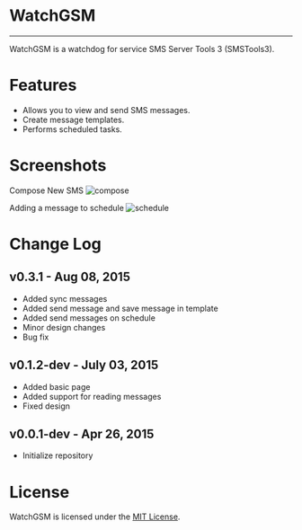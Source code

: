 # WatchGSM
----------
WatchGSM is a watchdog for service SMS Server Tools 3 (SMSTools3).

Features
========
* Allows you to view and send SMS messages.
* Create message templates.
* Performs scheduled tasks.

Screenshots
===========
Compose New SMS
![compose](https://cloud.githubusercontent.com/assets/7579267/9074524/d5095b9e-3b23-11e5-8f8a-ceeb5c730a52.png)

Adding a message to schedule
![schedule](https://cloud.githubusercontent.com/assets/7579267/9150618/6a811042-3dfc-11e5-8cc5-d9ff562f5f7a.png)

Change Log
==========
v0.3.1 - Aug 08, 2015
--------------------
 * Added sync messages
 * Added send message and save message in template
 * Added send messages on schedule
 * Minor design changes
 * Bug fix

v0.1.2-dev - July 03, 2015
--------------------
 * Added basic page
 * Added support for reading messages
 * Fixed design

v0.0.1-dev - Apr 26, 2015
--------------------
 * Initialize repository

License
=======
WatchGSM is licensed under the [MIT License](http://www.opensource.org/licenses/mit-license.php).

